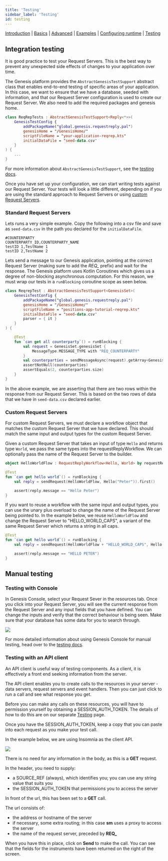 ```yaml
---
title: 'Testing'
sidebar_label: 'Testing'
id: testing
---
```


[Introduction](/server-modules/request-server/introduction)  | [Basics](/server-modules/request-server/basics) | [Advanced](/server-modules/request-server/advanced) | [Examples](/server-modules/request-server/examples) | [Configuring runtime](/server-modules/request-server/configuring-runtime) | [Testing](/server-modules/request-server/testing)

## Integration testing

It is good practice to test your Request Servers. This is the best way to prevent any unexpected side effects of changes to your application over time.

The Genesis platform provides the `AbstractGenesisTestSupport` abstract class that enables end-to-end testing of specific areas of your application. In this case, we want to ensure that we have a database, seeded with information, and that our Request Server configuration is used to create our Request Server. We also need to add the required packages and genesis home. 

```kotlin
class ReqRepTests : AbstractGenesisTestSupport<Reply<*>>(
    GenesisTestConfig {
        addPackageName("global.genesis.requestreply.pal")
        genesisHome = "/GenesisHome/"
        scriptFileName = "your-application-reqrep.kts"
        initialDataFile = "seed-data.csv"
    }
) {
    ...
}
```

For more information about `AbstractGenesisTestSupport`, see the [testing docs](/operations/testing/integration-testing).

Once you have set up your configuration, we can start writing tests against our Request Server. Your tests will look a little different, depending on if you are using the standard approach to Request Servers or using [custom Request Servers](/server-modules/request-server/advanced/#custom-request-servers).

### Standard Request Servers


Lets runs a very simple example.
Copy the following into a csv file and save as `seed-data.csv` in the path you declared for the `initialDataFile`.

```text
#COUNTERPARTY
COUNTERPARTY_ID,COUNTERPARTY_NAME
testID 1,TestName 1
testID 2,TestName 2
```
Lets send a message to our Genesis application, pointing at the correct Request Server (making sure to add the *REQ_* prefix) and wait for the response.
The Genesis platform uses Kotlin Coroutines which gives us a degree of non-blocking asynchronous computation. For this reason, we must wrap our tests in a `runBlocking` coroutine scope as seen below.


```kotlin
class ReqrepTest : AbstractGenesisTestSupport<GenesisSet>(
    GenesisTestConfig {
        addPackageName("global.genesis.requestreply.pal")
        genesisHome = "/GenesisHome/"
        scriptFileName = "positions-app-tutorial-reqrep.kts"
        initialDataFile = "seed-data.csv"
        parser = { it }
    }
) {

    @Test
    fun `can get all counterparty`() = runBlocking {
        val request = GenesisSet.genesisSet {
            MessageType.MESSAGE_TYPE with "REQ_COUNTERPARTY"
        }
        val counterparties = sendMessageAsync(request).getArray<GenesisSet>("REPLY")
        assertNotNull(counterparties)
        assertEquals(2, counterparties.size)
    }
}

```

In the above example, we are asserting that there are two rows within the response from our Request Server. This is based on the two rows of data that we have in `seed-data.csv` declared earlier.

### Custom Request Servers

For custom Request Servers, we must declare a workflow object that matches the custom Request Server that we have declared. This should match the same input and output types for the custom Request Server.

Given a custom Request Server that takes an input of type `Hello` and returns type `World`, we pass the same types into the requestReplyWorkflow. We can optionally pass the name of the Request Server to the builder.

```kotlin
object HelloWorldFlow : RequestReplyWorkflow<Hello, World> by requestReplyWorkflowBuilder("HELLO_WORLD")

@Test
fun `can get hello world`() = runBlocking {
    val reply = sendRequest(HelloWorldFlow, Hello("Peter")).first()

    assert(reply.message == "Hello Peter")
}
```

If you want to reuse a workflow with the same input and output types, you can use the unary plus overload to change the name of the Request Server being pointed to. In the  example below, we reuse `HelloWorldFlow` and change the Request Server to "HELLO_WORLD_CAPS", a variant of the same Request Server which returns a string in all caps.

```kotlin
@Test
fun `can get hello world`() = runBlocking {
    val reply = sendRequest(HelloWorldFlow + "HELLO_WORLD_CAPS", Hello("Peter")).first()

    assert(reply.message == "HELLO PETER")
}
```

## Manual testing

### Testing with Console

In Genesis Console, select your Request Sever in the resources tab.
Once you click into your Request Server, you will see the current response from the Request Server and any input fields that you have defined. You can change the inputs and verify that the correct behaviour is being seen. Make sure that your database has some data for you to search through.

![](/img/test-console-rs-success.png)

For more detailed information about using Genesis Console for manual testing, head over to the [testing docs](/server-modules/request-server/testing).

### Testing with an API client

An API client is useful way of testing components. As a client, it is effectively a front end seeking information from the server.

The API client enables you to create calls to the resources in your server - data servers, request servers and event handlers. Then you can just click to run a call and see what response you get.

Before you can make any calls on these resources, you will have to permission yourself by obtaining a SESSION_AUTH_TOKEN. The details of how to do this are on our separate [Testing](/operations/testing/component-testing/#using-an-api-client) page.

Once you have the SESSION_AUTH_TOKEN, keep a copy that you can paste into each request as you make your test call.

In the example below, we are using Insomnia as the client API.

![](/img/test-rs-instrument-success.png)

There is no need for any information in the body, as this is a **GET** request.

In the header, you need to supply:

- a SOURCE_REF (always), which identifies you; you can use any string value that suits you
- the SESSION_AUTH_TOKEN that permissions you to access the server

In front of the url, this has been set to a **GET** call.

The url consists of:

- the address or hostname of the server
- if necessary, some extra routing; in this case **sm** uses a proxy to access the server
- the name of the request server, preceded by **REQ_**

When you have this in place, click on **Send** to make the call. You can see that the fields for the instruments have been returned on the right of the screen.


